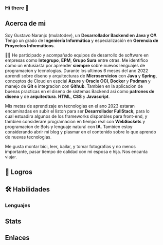 ### Hi there 👋

## Acerca de mi

Soy Gustavo Naranjo (mulatodev), un **Desarrollador Backend en Java y C#**. Tengo un grado de **Ingeniería Informática** y especialización en **Gerencia de Proyectos Informáticos**.

:man_technologist: He participado y acompañado equipos de desarrollo de software en empresas como **Integrupo**, **EPM**, **Grupo Sura** entre otras. Me identifico como un entusiasta por aprender **siempre** sobre nuevos lenguajes de programacion y tecnologias. Durante los ultimos 6 meses del ano 2022 aprendi sobre diseno y arquitecturas de **Microservicios** con **Java** y **Spring**, conceptos de Cloud en espcial **Azure** y **Oracle OCI**, **Docker** y **Podman** y manejo de **Git** e integracion con **Github**. Tambien en la aplicacion de buenas practicas en el diseno de sistemas Backend asi como **patrones de diseno** y de **arquitectura**. **HTML**, **CSS** y **Javascript**.

Mis metas de aprendizaje en tecnologias en el ano 2023 estaran encaminadas en subir el liston para ser **Desarrollador FullStack**, para lo cual estuadira algunos de los frameworks disponbles para front-end, y tambien considerare programacion en tiempo real con **WebSockets** y programacion de Bots y lenguaje natural con **IA**. Tambien estoy considerando abrir mi blog y plasmar en el contenido sobre lo que aprendo de nuevas tecnologias.

Me gusta montar bici, leer, bailar, y tomar fotografias y no menos importante, pasar tiempo de calidad con mi esposa e hija. Nos encanta viajar.

## :medal_sports: Logros

## :hammer_and_wrench: Habilidades

### Lenguajes

## Stats

## Enlaces
<!--
**mulatodev/mulatodev** is a ✨ _special_ ✨ repository because its `README.md` (this file) appears on your GitHub profile.

Here are some ideas to get you started:

- 🔭 I’m currently working on ...
- 🌱 I’m currently learning ...
- 👯 I’m looking to collaborate on ...
- 🤔 I’m looking for help with ...
- 💬 Ask me about ...
- 📫 How to reach me: ...
- 😄 Pronouns: ...
- ⚡ Fun fact: ...
-->
